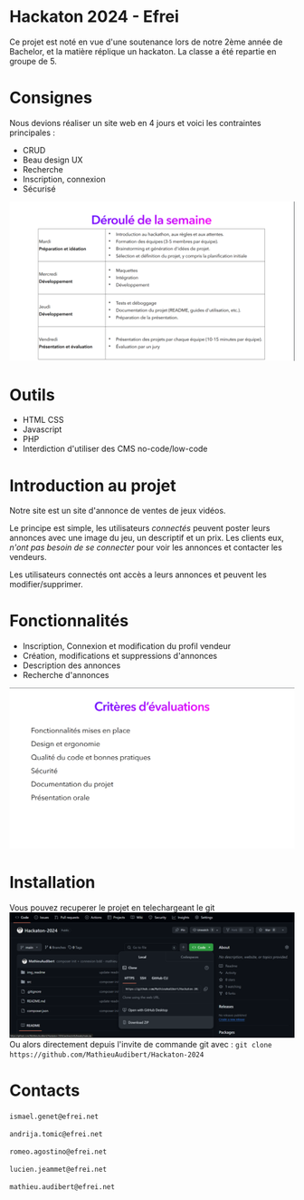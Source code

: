# Hackaton 2024 - Efrei
Ce projet est noté en vue d'une soutenance lors de notre 2ème année de Bachelor, et la matière réplique un hackaton. La classe a été repartie en groupe de 5.

# Consignes
Nous devions réaliser un site web en 4 jours et voici les contraintes principales :
- CRUD
- Beau design UX
- Recherche
- Inscription, connexion
- Sécurisé

![Planning](/img_readme/image.png)
# Outils
- HTML CSS
- Javascript
- PHP
- Interdiction d'utiliser des CMS no-code/low-code

# Introduction au projet
Notre site est un site d'annonce de ventes de jeux vidéos. 

Le principe est simple, les utilisateurs *connectés* peuvent poster leurs annonces avec une image du jeu, un descriptif et un prix. Les clients eux, *n'ont pas besoin de se connecter* pour voir les annonces et contacter les vendeurs. 

Les utilisateurs connectés ont accès a leurs annonces et peuvent les modifier/supprimer.

# Fonctionnalités
- Inscription, Connexion et modification du profil vendeur
- Création, modifications et suppressions d'annonces
- Description des annonces
- Recherche d'annonces

![Criteres eval](/img_readme/image1.png)
# Installation
Vous pouvez recuperer le projet en telechargeant le git 
![Screen telecharger](/img_readme/3.png)
Ou alors directement depuis l'invite de commande git avec : `git clone https://github.com/MathieuAudibert/Hackaton-2024`

# Contacts 
`ismael.genet@efrei.net`

`andrija.tomic@efrei.net`

`romeo.agostino@efrei.net`

`lucien.jeammet@efrei.net`

`mathieu.audibert@efrei.net`